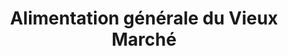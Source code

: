 ---
title: "Alimentation générale du Vieux Marché"
url: /orleans/alimentation-generale-du-vieux-marche/
shop: commodité
---